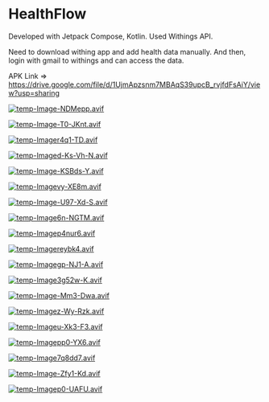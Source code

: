 # HealthFlow
Developed with Jetpack Compose, Kotlin.
Used Withings API.

Need to download withing app and add health data manually. And then, login with gmail to withings and can access the data.

APK Link => https://drive.google.com/file/d/1UjmApzsnm7MBAqS39upcB_rvjfdFsAiY/view?usp=sharing

[![temp-Image-NDMepp.avif](https://i.postimg.cc/tTsbtcfY/temp-Image-NDMepp.avif)](https://postimg.cc/2bNgC0CD)

[![temp-Image-T0-JKnt.avif](https://i.postimg.cc/vHVWSH9v/temp-Image-T0-JKnt.avif)](https://postimg.cc/0b9MzvV6)


[![temp-Imager4q1-TD.avif](https://i.postimg.cc/XvbSyJK1/temp-Imager4q1-TD.avif)](https://postimg.cc/sMw0k3N5)

[![temp-Imaged-Ks-Vh-N.avif](https://i.postimg.cc/TwdzC44r/temp-Imaged-Ks-Vh-N.avif)](https://postimg.cc/5HrKtn10)

[![temp-Image-KSBds-Y.avif](https://i.postimg.cc/T1hZXWG1/temp-Image-KSBds-Y.avif)](https://postimg.cc/bSc6xrZf)

[![temp-Imagevy-XE8m.avif](https://i.postimg.cc/7hcjPYYV/temp-Imagevy-XE8m.avif)](https://postimg.cc/64rMYKZ2)


[![temp-Image-U97-Xd-S.avif](https://i.postimg.cc/Qx9R450n/temp-Image-U97-Xd-S.avif)](https://postimg.cc/bsPCdGXQ)


[![temp-Image6n-NGTM.avif](https://i.postimg.cc/RVk2jFYC/temp-Image6n-NGTM.avif)](https://postimg.cc/56mPzx1D)

[![temp-Imagep4nur6.avif](https://i.postimg.cc/3x2z7hMX/temp-Imagep4nur6.avif)](https://postimg.cc/2180FPSy)

[![temp-Imagereybk4.avif](https://i.postimg.cc/s2yqgLyt/temp-Imagereybk4.avif)](https://postimg.cc/5X7nPnX3)


[![temp-Imagegp-NJ1-A.avif](https://i.postimg.cc/m2s5wq1h/temp-Imagegp-NJ1-A.avif)](https://postimg.cc/XXsLNs80)

[![temp-Image3g52w-K.avif](https://i.postimg.cc/7PgBfVt4/temp-Image3g52w-K.avif)](https://postimg.cc/jCS61zr3)

[![temp-Image-Mm3-Dwa.avif](https://i.postimg.cc/7Y9mNLyQ/temp-Image-Mm3-Dwa.avif)](https://postimg.cc/pp9fWRrD)

[![temp-Imagez-Wy-Rzk.avif](https://i.postimg.cc/VkN4Zcfs/temp-Imagez-Wy-Rzk.avif)](https://postimg.cc/GHZk9VT6)

[![temp-Imageu-Xk3-F3.avif](https://i.postimg.cc/3rnvS0dp/temp-Imageu-Xk3-F3.avif)](https://postimg.cc/rzRszmGF)

[![temp-Imagepp0-YX6.avif](https://i.postimg.cc/wTrsHK5j/temp-Imagepp0-YX6.avif)](https://postimg.cc/dL80mxSb)

[![temp-Image7q8dd7.avif](https://i.postimg.cc/JzBHzTKc/temp-Image7q8dd7.avif)](https://postimg.cc/5Xb2PSh6)

[![temp-Image-Zfy1-Kd.avif](https://i.postimg.cc/tgQZZhM0/temp-Image-Zfy1-Kd.avif)](https://postimg.cc/bZgN42PL)

[![temp-Imagep0-UAFU.avif](https://i.postimg.cc/k472w7Cf/temp-Imagep0-UAFU.avif)](https://postimg.cc/R3bCZ5NH)

